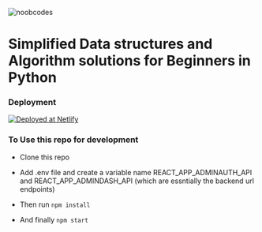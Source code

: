 ![noobcodes](https://socialify.git.ci/shelcia/noobcodes/image?description=1&font=Rokkitt&language=1&owner=1&pattern=Brick%20Wall&theme=Dark)


# Simplified Data structures and Algorithm solutions for Beginners in Python

### Deployment

[![Deployed at Netlify](https://www.netlify.com/img/deploy/button.svg)](https://noobcodes.netlify.app/)

### To Use this repo for development

- Clone this repo

- Add .env file and create a variable name REACT_APP_ADMINAUTH_API and REACT_APP_ADMINDASH_API (which are essntially the backend url endpoints)

- Then run <code>npm install</code>

- And finally <code>npm start</code>
